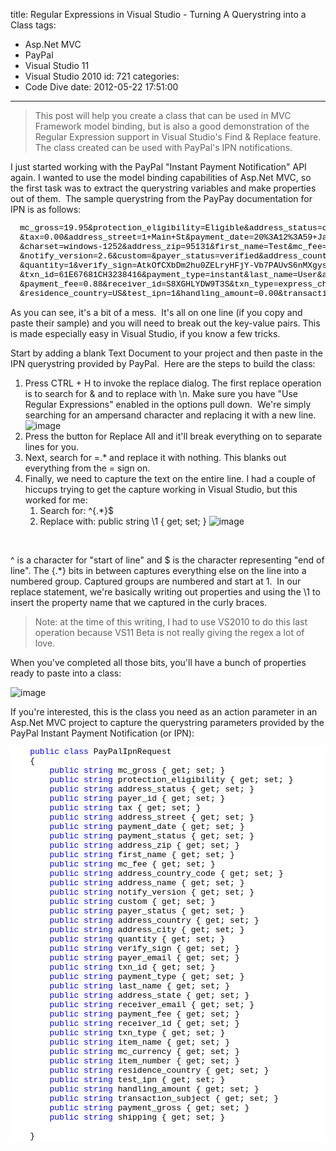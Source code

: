 title: Regular Expressions in Visual Studio - Turning A Querystring into a Class
tags:
  - Asp.Net MVC
  - PayPal
  - Visual Studio 11
  - Visual Studio 2010
id: 721
categories:
  - Code Dive
date: 2012-05-22 17:51:00
---

> This post will help you create a class that can be used in MVC Framework model binding, but is also a good demonstration of the Regular Expression support in Visual Studio's Find &amp; Replace feature.&nbsp; The class created can be used with PayPal's IPN notifications. 

I just started working with the PayPal "Instant Payment Notification" API again. I wanted to use the model binding capabilities of Asp.Net MVC, so the first task was to extract the querystring variables and make properties out of them.&nbsp; The sample querystring from the PayPay documentation for IPN is as follows:
<pre class="csharpcode" style="margin-left: 15px">mc_gross=19.95&amp;protection_eligibility=Eligible&amp;address_status=confirmed&amp;payer_id=LPLWNMTBWMFAY
&amp;tax=0.00&amp;address_street=1+Main+St&amp;payment_date=20%3A12%3A59+Jan+13%2C+2009+PST&amp;payment_status=Completed
&amp;charset=windows-1252&amp;address_zip=95131&amp;first_name=Test&amp;mc_fee=0.88&amp;address_country_code=US&amp;address_name=Test+User
&amp;notify_version=2.6&amp;custom=&amp;payer_status=verified&amp;address_country=United+States&amp;address_city=San+Jose
&amp;quantity=1&amp;verify_sign=AtkOfCXbDm2hu0ZELryHFjY-Vb7PAUvS6nMXgysbElEn9v-1XcmSoGtf&amp;payer_email=gpmac_1231902590_per%40paypal.com
&amp;txn_id=61E67681CH3238416&amp;payment_type=instant&amp;last_name=User&amp;address_state=CA&amp;receiver_email=gpmac_1231902686_biz%40paypal.com
&amp;payment_fee=0.88&amp;receiver_id=S8XGHLYDW9T3S&amp;txn_type=express_checkout&amp;item_name=&amp;mc_currency=USD&amp;item_number=
&amp;residence_country=US&amp;test_ipn=1&amp;handling_amount=0.00&amp;transaction_subject=&amp;payment_gross=19.95&amp;shipping=0.00</pre>

As you can see, it's a bit of a mess.&nbsp; It's all on one line (if you copy and paste their sample) and you will need to break out the key-value pairs. This is made especially easy in Visual Studio, if you know a few tricks.

Start by adding a blank Text Document to your project and then paste in the IPN querystring provided by PayPal.&nbsp; Here are the steps to build the class:

1.  Press CTRL + H to invoke the replace dialog. The first replace operation is to search for &amp; and to replace with \n. Make sure you have "Use Regular Expressions" enabled in the options pull down.&nbsp; We're simply searching for an ampersand character and replacing it with a new line.
![image](http://oldblog.jameschambers.com/Media/Default/Windows-Live-Writer/4181caf209ff_AB4E/image_5.png "image")<li>Press the button for Replace All and it'll break everything on to separate lines for you.<li>Next, search for =.* and replace it with nothing. This blanks out everything from the = sign on.<li>Finally, we need to capture the text on the entire line. I had a couple of hiccups trying to get the capture working in Visual Studio, but this worked for me:
    1.  Search for: ^{.*}$<li>Replace with: public string \1 { get; set; }
![image](http://oldblog.jameschambers.com/Media/Default/Windows-Live-Writer/4181caf209ff_AB4E/image_9.png "image")

&nbsp;

^ is a character for "start of line" and $ is the character representing "end of line". The {.*} bits in between captures everything else on the line into a numbered group. Captured groups are numbered and start at 1.&nbsp; In our replace statement, we're basically writing out properties and using the \1 to insert the property name that we captured in the curly braces. 

> Note: at the time of this writing, I had to use VS2010 to do this last operation because VS11 Beta is not really giving the regex a lot of love.

When you've completed all those bits, you'll have a bunch of properties ready to paste into a class:

![image](http://oldblog.jameschambers.com/Media/Default/Windows-Live-Writer/4181caf209ff_AB4E/image_12.png "image")

If you're interested, this is the class you need as an action parameter in an Asp.Net MVC project to capture the querystring parameters provided by the PayPal Instant Payment Notification (or IPN):
<pre class="csharpcode">    <span class="kwrd">public</span> <span class="kwrd">class</span> PayPalIpnRequest
    {
        <span class="kwrd">public</span> <span class="kwrd">string</span> mc_gross { get; set; }
        <span class="kwrd">public</span> <span class="kwrd">string</span> protection_eligibility { get; set; }
        <span class="kwrd">public</span> <span class="kwrd">string</span> address_status { get; set; }
        <span class="kwrd">public</span> <span class="kwrd">string</span> payer_id { get; set; }
        <span class="kwrd">public</span> <span class="kwrd">string</span> tax { get; set; }
        <span class="kwrd">public</span> <span class="kwrd">string</span> address_street { get; set; }
        <span class="kwrd">public</span> <span class="kwrd">string</span> payment_date { get; set; }
        <span class="kwrd">public</span> <span class="kwrd">string</span> payment_status { get; set; }
        <span class="kwrd">public</span> <span class="kwrd">string</span> address_zip { get; set; }
        <span class="kwrd">public</span> <span class="kwrd">string</span> first_name { get; set; }
        <span class="kwrd">public</span> <span class="kwrd">string</span> mc_fee { get; set; }
        <span class="kwrd">public</span> <span class="kwrd">string</span> address_country_code { get; set; }
        <span class="kwrd">public</span> <span class="kwrd">string</span> address_name { get; set; }
        <span class="kwrd">public</span> <span class="kwrd">string</span> notify_version { get; set; }
        <span class="kwrd">public</span> <span class="kwrd">string</span> custom { get; set; }
        <span class="kwrd">public</span> <span class="kwrd">string</span> payer_status { get; set; }
        <span class="kwrd">public</span> <span class="kwrd">string</span> address_country { get; set; }
        <span class="kwrd">public</span> <span class="kwrd">string</span> address_city { get; set; }
        <span class="kwrd">public</span> <span class="kwrd">string</span> quantity { get; set; }
        <span class="kwrd">public</span> <span class="kwrd">string</span> verify_sign { get; set; }
        <span class="kwrd">public</span> <span class="kwrd">string</span> payer_email { get; set; }
        <span class="kwrd">public</span> <span class="kwrd">string</span> txn_id { get; set; }
        <span class="kwrd">public</span> <span class="kwrd">string</span> payment_type { get; set; }
        <span class="kwrd">public</span> <span class="kwrd">string</span> last_name { get; set; }
        <span class="kwrd">public</span> <span class="kwrd">string</span> address_state { get; set; }
        <span class="kwrd">public</span> <span class="kwrd">string</span> receiver_email { get; set; }
        <span class="kwrd">public</span> <span class="kwrd">string</span> payment_fee { get; set; }
        <span class="kwrd">public</span> <span class="kwrd">string</span> receiver_id { get; set; }
        <span class="kwrd">public</span> <span class="kwrd">string</span> txn_type { get; set; }
        <span class="kwrd">public</span> <span class="kwrd">string</span> item_name { get; set; }
        <span class="kwrd">public</span> <span class="kwrd">string</span> mc_currency { get; set; }
        <span class="kwrd">public</span> <span class="kwrd">string</span> item_number { get; set; }
        <span class="kwrd">public</span> <span class="kwrd">string</span> residence_country { get; set; }
        <span class="kwrd">public</span> <span class="kwrd">string</span> test_ipn { get; set; }
        <span class="kwrd">public</span> <span class="kwrd">string</span> handling_amount { get; set; }
        <span class="kwrd">public</span> <span class="kwrd">string</span> transaction_subject { get; set; }
        <span class="kwrd">public</span> <span class="kwrd">string</span> payment_gross { get; set; }
        <span class="kwrd">public</span> <span class="kwrd">string</span> shipping { get; set; }

    }</pre>
<style type="text/css">.csharpcode, .csharpcode pre
{
	font-size: small;
	color: black;
	font-family: consolas, "Courier New", courier, monospace;
	background-color: #ffffff;
	/*white-space: pre;*/
}
.csharpcode pre { margin: 0em; }
.csharpcode .rem { color: #008000; }
.csharpcode .kwrd { color: #0000ff; }
.csharpcode .str { color: #006080; }
.csharpcode .op { color: #0000c0; }
.csharpcode .preproc { color: #cc6633; }
.csharpcode .asp { background-color: #ffff00; }
.csharpcode .html { color: #800000; }
.csharpcode .attr { color: #ff0000; }
.csharpcode .alt 
{
	background-color: #f4f4f4;
	width: 100%;
	margin: 0em;
}
.csharpcode .lnum { color: #606060; }
</style>